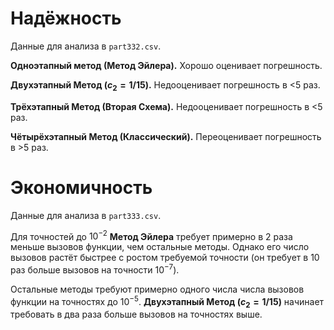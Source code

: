 # Надёжность

Данные для анализа в `part332.csv`.

**Одноэтапный метод (Метод Эйлера).** Хорошо оценивает погрешность.

**Двухэтапный Метод ($c_2=1/15$).** Недооценивает погрешность в <5 раз.

**Трёхэтапный Метод (Вторая Схема).** Недооценивает погрешность в <5 раз.

**Чётырёхэтапный Метод (Классический).** Переоценивает погрешность в >5 раз.

# Экономичность

Данные для анализа в `part333.csv`.

Для точностей до $10^{-2}$ **Метод Эйлера** требует примерно в 2 раза меньше
вызовов функции, чем остальные методы. Однако его число вызовов растёт быстрее
с ростом требуемой точности (он требует в 10 раз больше вызовов на точности
$10^{-7}$).

Остальные методы требуют примерно одного числа числа вызовов функции на
точностях до $10^{-5}$. **Двухэтапный Метод ($c_2=1/15$)** начинает требовать
в два раза больше вызовов на точностях выше.
